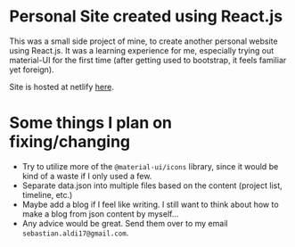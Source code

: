 # Personal Site created using React.js
This was a small side project of mine, to create another personal website using React.js. It was a learning experience for me, especially trying out material-UI for the first time (after getting used to bootstrap, it feels familiar yet foreign).

Site is hosted at netlify [here](https://sebastianaldi-17.netlify.app/).

# Some things I plan on fixing/changing
- Try to utilize more of the `@material-ui/icons` library, since it would be kind of a waste if I only used a few.
- Separate data.json into multiple files based on the content (project list, timeline, etc.)
- Maybe add a blog if I feel like writing. I still want to think about how to make a blog from json content by myself...
- Any advice would be great. Send them over to my email `sebastian.aldi17@gmail.com`.
